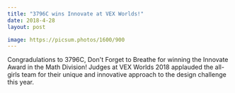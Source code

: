 ```yaml
---
title: "3796C wins Innovate at VEX Worlds!"
date: 2018-4-28
layout: post

image: https://picsum.photos/1600/900
---
```


Congradulations to 3796C, Don't Forget to Breathe for winning the Innovate Award in the Math Division! Judges at VEX Worlds 2018 applauded the all-girls team for their unique and innovative approach to the design challenge this year.
